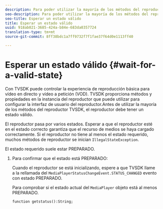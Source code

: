 ```yaml
---
description: Para poder utilizar la mayoría de los métodos del reproductor TVSDK, el reproductor debe tener un estado válido.
seo-description: Para poder utilizar la mayoría de los métodos del reproductor TVSDK, el reproductor debe tener un estado válido.
seo-title: Esperar un estado válido
title: Esperar un estado válido
uuid: 918ab021-3685-424a-b84e-683da0357724
translation-type: tm+mt
source-git-commit: 8ff38bdc1a7ff9732f7f1fae37f64d0e1113ff40

---
```



# Esperar un estado válido {#wait-for-a-valid-state}

Con TVSDK puede controlar la experiencia de reproducción básica para vídeo en directo y vídeo a petición (VOD). TVSDK proporciona métodos y propiedades en la instancia del reproductor que puede utilizar para configurar la interfaz de usuario del reproductor.Antes de utilizar la mayoría de los métodos del reproductor TVSDK, el reproductor debe tener un estado válido.

El reproductor pasa por varios estados. Esperar a que el reproductor esté en el estado correcto garantiza que el recurso de medios se haya cargado correctamente. Si el reproductor no tiene al menos el estado requerido, muchos métodos de reproductor se inician `IllegalStateException`.

El estado requerido suele estar PREPARADO.

1. Para confirmar que el estado está PREPARADO:

   Cuando el reproductor se está inicializando, espere a que TVSDK llame a la rellamada del `MediaPlayerStatusChangeEvent.STATUS_CHANGED` evento con estado PREPARADO.

   Para comprobar si el estado actual del `MediaPlayer` objeto está al menos PREPARADO.

   ```
   function getstatus():String;
   ```
